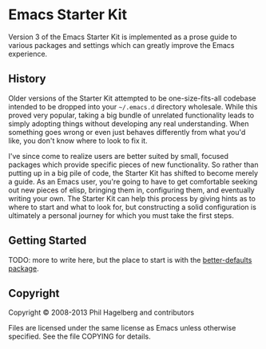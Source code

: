 # Emacs Starter Kit

Version 3 of the Emacs Starter Kit is implemented as a prose guide to
various packages and settings which can greatly improve the Emacs
experience.

## History

Older versions of the Starter Kit attempted to be one-size-fits-all
codebase intended to be dropped into your `~/.emacs.d` directory
wholesale. While this proved very popular, taking a big bundle of
unrelated functionality leads to simply adopting things without
developing any real understanding. When something goes wrong or even
just behaves differently from what you'd like, you don't know where to
look to fix it.

I've since come to realize users are better suited by small, focused
packages which provide specific pieces of new functionality. So rather
than putting up in a big pile of code, the Starter Kit has shifted to
become merely a guide. As an Emacs user, you're going to have to get
comfortable seeking out new pieces of elisp, bringing them in,
configuring them, and eventually writing your own. The Starter Kit can
help this process by giving hints as to where to start and what to
look for, but constructing a solid configuration is ultimately a
personal journey for which you must take the first steps.

## Getting Started

TODO: more to write here, but the place to start is with the
[better-defaults package](https://github.com/technomancy/better-defaults).

## Copyright

Copyright © 2008-2013 Phil Hagelberg and contributors

Files are licensed under the same license as Emacs unless otherwise
specified. See the file COPYING for details.

